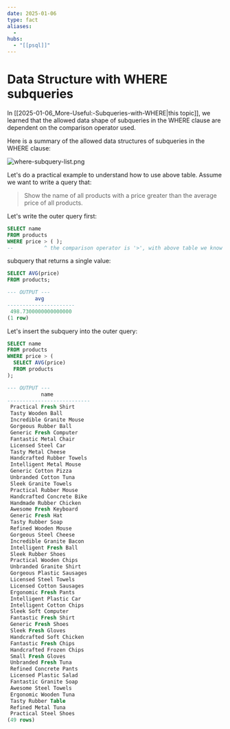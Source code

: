 ```yaml
---
date: 2025-01-06
type: fact
aliases:
  -
hubs:
  - "[[psql]]"
---
```


# Data Structure with WHERE subqueries

In [[2025-01-06_More-Useful:-Subqueries-with-WHERE|this topic]], we learned that the allowed data shape of subqueries in the WHERE clause are dependent on the comparison operator used. 

Here is a summary of the allowed data structures of subqueries in the WHERE clause:

![where-subquery-list.png](../assets/imgs/where-subquery-list.png)

Let's do a practical example to understand how to use above table. Assume we want to write a query that:

> Show the name of all products with a price greater than the average price of all products.

Let's write the outer query first:

```sql
SELECT name
FROM products
WHERE price > ( );
--          ^ the comparison operator is '>', with above table we know that we can use a subquery that returns a single value

```

subquery that returns a single value:

```sql
SELECT AVG(price)
FROM products;

--- OUTPUT ---
         avg          
----------------------
 498.7300000000000000
(1 row)

```

Let's insert the subquery into the outer query:

```sql
SELECT name
FROM products
WHERE price > (
  SELECT AVG(price)
  FROM products
);

--- OUTPUT ---
           name            
---------------------------
 Practical Fresh Shirt
 Tasty Wooden Ball
 Incredible Granite Mouse
 Gorgeous Rubber Ball
 Generic Fresh Computer
 Fantastic Metal Chair
 Licensed Steel Car
 Tasty Metal Cheese
 Handcrafted Rubber Towels
 Intelligent Metal Mouse
 Generic Cotton Pizza
 Unbranded Cotton Tuna
 Sleek Granite Towels
 Practical Rubber Mouse
 Handcrafted Concrete Bike
 Handmade Rubber Chicken
 Awesome Fresh Keyboard
 Generic Fresh Hat
 Tasty Rubber Soap
 Refined Wooden Mouse
 Gorgeous Steel Cheese
 Incredible Granite Bacon
 Intelligent Fresh Ball
 Sleek Rubber Shoes
 Practical Wooden Chips
 Unbranded Granite Shirt
 Gorgeous Plastic Sausages
 Licensed Steel Towels
 Licensed Cotton Sausages
 Ergonomic Fresh Pants
 Intelligent Plastic Car
 Intelligent Cotton Chips
 Sleek Soft Computer
 Fantastic Fresh Shirt
 Generic Fresh Shoes
 Sleek Fresh Gloves
 Handcrafted Soft Chicken
 Fantastic Fresh Chips
 Handcrafted Frozen Chips
 Small Fresh Gloves
 Unbranded Fresh Tuna
 Refined Concrete Pants
 Licensed Plastic Salad
 Fantastic Granite Soap
 Awesome Steel Towels
 Ergonomic Wooden Tuna
 Tasty Rubber Table
 Refined Metal Tuna
 Practical Steel Shoes
(49 rows)
```
